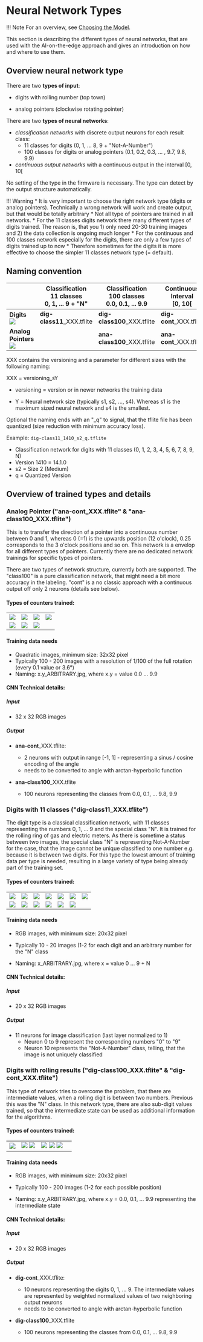 # Neural Network Types

!!! Note
    For an overview, see [Choosing the Model](../Choosing-the-Model).

This section is describing the different types of neural networks, that are used with the AI-on-the-edge approach and gives an introduction on how and where to use them. 


## Overview neural network type

There are two **types of input**:

* digits with rolling number (top town)

* analog pointers (clockwise rotating pointer) 

There are two **types of neural networks**:

* *classification networks* with discrete output neurons for each result class:
  * 11 classes for digits (0, 1, ... 8, 9 + "Not-A-Number")
  * 100 classes for digits or analog pointers (0.1, 0.2, 0.3, ... , 9.7, 9.8, 9.9)
* *continuous output networks* with a continuous output in the interval [0, 10[

No setting of the type in the firmware is necessary. The type can detect by the output structure automatically.

!!! Warning
    * It is very important to choose the right network type (digits or analog pointers). 
      Technically a wrong network will work and create output, but that would be totally arbitrary
    *  Not all type of pointers are trained in all networks.
      * For the 11 classes digits network there many different types of digits trained. The reason is, that you 1) only need 20-30 training images and 2) the data collection is ongoing much longer
      * For the continuous and 100 classes network especially for the digits, there are only a few types of digits trained up to now
    * Therefore sometimes for the digits it is more effective to choose the simpler 11 classes network type (= default). 


## Naming convention

|                                                      | Classification<br />11 classes<br />0, 1, ... 9 + "N" | Classification<br />100 classes<br />0.0, 0.1, ... 9.9 | Continuous<br />Interval<br />[0, 10[ |
| ---------------------------------------------------- | ----------------------------------------------------- | ------------------------------------------------------ | ------------------------------------- |
| **Digits** <br />![](img/0_arbitrary.jpg)         | **dig-class11**_XXX.tflite                            | **dig-class100**_XXX.tflite                            | **dig-cont**_XXX.tflite               |
| **Analog Pointers**  <br />![](img/ana-examp.jpg) |                                                       | **ana-class100**_XXX.tflite                            | **ana-cont**_XXX.tflite               |

XXX contains the versioning and a parameter for different sizes with the following naming:

XXX = versioning_sY

* versioning = version or in newer networks the training data

* Y = Neural network size (typically s1, s2, ..., s4). Whereas s1 is the maximum sized neural network and s4 is the smallest.

Optional the naming ends with an "_q" to signal, that the tflite file has been quantized (size reduction with minimum accuracy loss).

Example: `dig-class11_1410_s2_q.tflite`

* Classification network for digits with 11 classes (0, 1, 2, 3, 4, 5, 6, 7, 8, 9, N)
* Version 1410 = 14.1.0
* s2 = Size 2 (Medium)
* q = Quantized Version



## Overview of trained types and details

### Analog Pointer ("ana-cont_XXX.tflite" & "ana-class100_XXX.tflite")

This is to transfer the direction of a pointer into a continuous number between 0 and 1, whereas 0 (=1) is the upwards position (12 o'clock), 0.25 corresponds to the 3 o'clock positions and so on. This network is a envelop for all different types of pointers. Currently there are no dedicated network trainings for specific types of pointers.

There are two types of network structure, currently both are supported. The "class100" is a pure classification network, that might need a bit more accuracy in the labeling. "cont" is a no classic approach with a continuous output off only 2 neurons (details see below).

#### Types of counters trained:

|                                     |                                     |                                     |                                     |
| ----------------------------------- | ----------------------------------- | ----------------------------------- | ----------------------------------- |
| ![](img/ana-cont/examp-ana1.jpg) | ![](img/ana-cont/examp-ana2.jpg) | ![](img/ana-cont/examp-ana3.jpg) | ![](img/ana-cont/examp-ana4.jpg) |
| ![](img/ana-cont/examp-ana5.jpg) | ![](img/ana-cont/examp-ana6.jpg) | ![](img/ana-cont/examp-ana7.jpg) |                                     |

#### Training data needs

* Quadratic images, minimum size: 32x32 pixel
* Typically 100 - 200 images with a resolution of 1/100 of the full rotation (every 0.1 value or 3.6°)
* Naming: x.y_ARBITRARY.jpg, where x.y = value 0.0 ... 9.9

#### CNN Technical details:

##### Input

* 32 x 32 RGB images

#####   Output

* **ana-cont**_XXX.tflite:
  * 2 neurons with output in range [-1, 1] - representing a sinus / cosine encoding of the angle
  * needs to be converted to angle with arctan-hyperbolic function

* **ana-class100**_XXX.tflite
  * 100 neurons representing the classes from 0.0, 0.1, ... 9.8, 9.9




### Digits with 11 classes ("dig-class11_XXX.tflite")

The digit type is a classical classification network, with 11 classes representing the numbers 0, 1, ... 9 and the special class "N". It is trained for the rolling ring of gas and electric meters. As there is sometime a status between two images, the special class "N" is representing Not-A-Number for the case, that the image cannot be unique classified to one number e.g. because it is between two digits. For this type the lowest amount of training data per type is needed, resulting in a large variety of type being already part of the training set.


#### Types of counters trained:

|                            |                            |                            |                            |                            |                            |                            |
| -------------------------- | -------------------------- | -------------------------- | -------------------------- | -------------------------- | -------------------------- | -------------------------- |
| ![](img/dig-class11/examp-dig1.jpg) | ![](img/dig-class11/examp-dig2.jpg) | ![](img/dig-class11/examp-dig3.jpg) | ![](img/dig-class11/examp-dig4.jpg) | ![](img/dig-class11/examp-dig13.jpg) | ![](img/dig-class11/examp-dig12.jpg) | ![](img/dig-class11/examp-dig9.jpg) |
| ![](img/dig-class11/examp-dig5.jpg) | ![](img/dig-class11/examp-dig6.jpg) | ![](img/dig-class11/examp-dig7.jpg) | ![](img/dig-class11/examp-dig8.jpg) | ![](img/dig-class11/examp-dig11.jpg) | ![](img/dig-class11/examp-dig10.jpg) |  |

#### Training data needs

* RGB images, with minimum size: 20x32 pixel
* Typically 10 - 20 images (1-2 for each digit and an arbitrary number for the "N" class

* Naming: x_ARBITRARY.jpg, where x = value 0 ... 9 + N

#### CNN Technical details:

##### Input

* 20 x 32 RGB images

##### Output

* 11 neurons for image classification (last layer normalized to 1)
  * Neuron 0 to 9 represent the corresponding numbers "0" to "9"
  * Neuron 10 represents the "Not-A-Number" class, telling, that the image is not uniquely classified



### Digits with rolling results ("dig-class100_XXX.tflite" & "dig-cont_XXX.tflite")

This type of network tries to overcome the problem, that there are intermediate values, when a rolling digit is between two numbers. Previous this was the "N" class. In this network type, there are also sub-digit values trained, so that the intermediate state can be used as additional information for the algorithms. 


#### Types of counters trained:

|                                    |                                                              |                                                              |      |
| ---------------------------------- | ------------------------------------------------------------ | ------------------------------------------------------------ | ---- |
| ![](img/dig-cont/dig-cont_1.jpg) | ![](img/dig-cont/dig-cont_2a.jpg)  ![](img/dig-cont/dig-cont_2b.jpg) | ![](img/dig-cont/dig-cont_3a.jpg)  ![](img/dig-cont/dig-cont_3b.jpg) ![](img/dig-cont/dig-cont_3c.jpg) |      |



#### Training data needs

* RGB images, with minimum size: 20x32 pixel
* Typically 100 - 200 images (1-2 for each possible position) 

* Naming: x.y_ARBITRARY.jpg, where x.y = 0.0, 0.1, ... 9.9 representing the intermediate state

#### CNN Technical details:

##### Input

* 20 x 32 RGB images

#####   Output

* **dig-cont**_XXX.tflite:
  * 10 neurons representing the digits 0, 1, ... 9. The intermediate values are represented by weighted normalized values of two neighboring output neurons
  * needs to be converted to angle with arctan-hyperbolic function

* **dig-class100**_XXX.tflite
  * 100 neurons representing the classes from 0.0, 0.1, ... 9.8, 9.9
